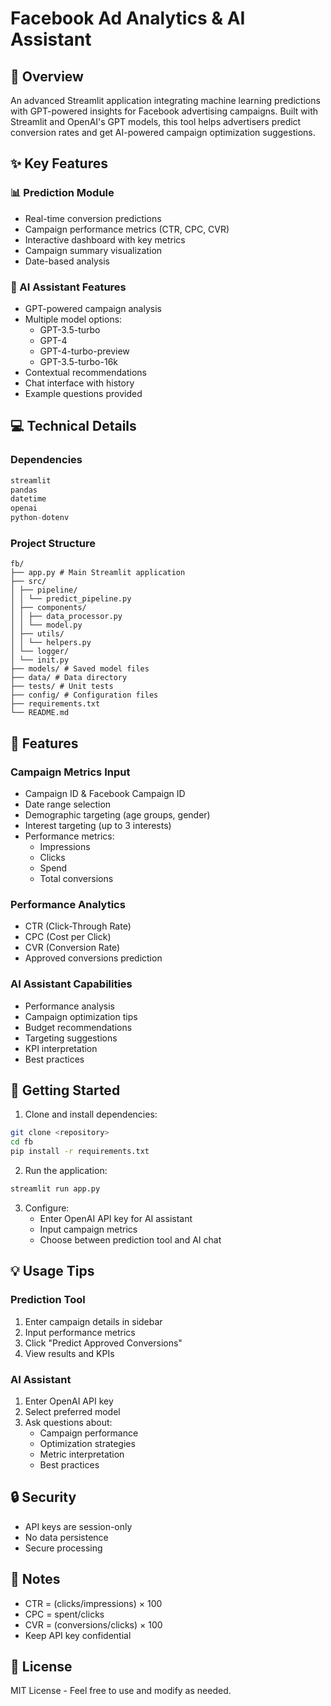 # Facebook Ad Analytics & AI Assistant

## 🚀 Overview
An advanced Streamlit application integrating machine learning predictions with GPT-powered insights for Facebook advertising campaigns. Built with Streamlit and OpenAI's GPT models, this tool helps advertisers predict conversion rates and get AI-powered campaign optimization suggestions.

## ✨ Key Features

### 📊 Prediction Module
- Real-time conversion predictions
- Campaign performance metrics (CTR, CPC, CVR)
- Interactive dashboard with key metrics
- Campaign summary visualization
- Date-based analysis

### 🤖 AI Assistant Features
- GPT-powered campaign analysis
- Multiple model options:
  - GPT-3.5-turbo
  - GPT-4
  - GPT-4-turbo-preview
  - GPT-3.5-turbo-16k
- Contextual recommendations
- Chat interface with history
- Example questions provided

## 💻 Technical Details

### Dependencies
```python
streamlit
pandas
datetime
openai
python-dotenv
```

### Project Structure
```
fb/
├── app.py # Main Streamlit application
├── src/
│ ├── pipeline/
│ │ └── predict_pipeline.py
│ ├── components/
│ │ ├── data_processor.py
│ │ └── model.py
│ ├── utils/
│ │ └── helpers.py
│ └── logger/
│ └── init.py
├── models/ # Saved model files
├── data/ # Data directory
├── tests/ # Unit tests
├── config/ # Configuration files
├── requirements.txt
└── README.md
```

## 🎯 Features

### Campaign Metrics Input
- Campaign ID & Facebook Campaign ID
- Date range selection
- Demographic targeting (age groups, gender)
- Interest targeting (up to 3 interests)
- Performance metrics:
  - Impressions
  - Clicks
  - Spend
  - Total conversions

### Performance Analytics
- CTR (Click-Through Rate)
- CPC (Cost per Click)
- CVR (Conversion Rate)
- Approved conversions prediction

### AI Assistant Capabilities
- Performance analysis
- Campaign optimization tips
- Budget recommendations
- Targeting suggestions
- KPI interpretation
- Best practices

## 🚀 Getting Started

1. Clone and install dependencies:
```bash
git clone <repository>
cd fb
pip install -r requirements.txt
```

2. Run the application:
```bash
streamlit run app.py
```

3. Configure:
   - Enter OpenAI API key for AI assistant
   - Input campaign metrics
   - Choose between prediction tool and AI chat

## 💡 Usage Tips

### Prediction Tool
1. Enter campaign details in sidebar
2. Input performance metrics
3. Click "Predict Approved Conversions"
4. View results and KPIs

### AI Assistant
1. Enter OpenAI API key
2. Select preferred model
3. Ask questions about:
   - Campaign performance
   - Optimization strategies
   - Metric interpretation
   - Best practices

## 🔒 Security
- API keys are session-only
- No data persistence
- Secure processing

## 📝 Notes
- CTR = (clicks/impressions) × 100
- CPC = spent/clicks
- CVR = (conversions/clicks) × 100
- Keep API key confidential

## 📄 License
MIT License - Feel free to use and modify as needed.
